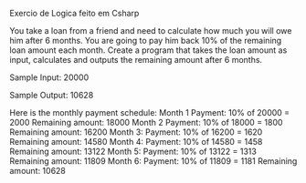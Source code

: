 Exercio de Logica feito em Csharp


You take a loan from a friend and need to calculate how much you will owe him after 6 months.
You are going to pay him back 10% of the remaining loan amount each month. 
Create a program that takes the loan amount as input, calculates and outputs the remaining amount after 6 months.

Sample Input:
20000

Sample Output:
10628

Here is the monthly payment schedule:
Month 1 
Payment: 10% of 20000 = 2000
Remaining amount: 18000
Month 2
Payment: 10% of 18000 = 1800
Remaining amount: 16200
Month 3:
Payment: 10% of 16200 = 1620
Remaining amount: 14580
Month 4:
Payment: 10% of 14580 = 1458
Remaining amount: 13122
Month 5: 
Payment: 10% of 13122 = 1313
Remaining amount: 11809
Month 6:
Payment: 10% of 11809 = 1181
Remaining amount: 10628
